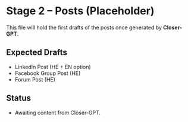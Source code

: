 # Stage 2 – Posts (Placeholder)

This file will hold the first drafts of the posts once generated by **Closer-GPT**.

## Expected Drafts
- LinkedIn Post (HE + EN option)
- Facebook Group Post (HE)
- Forum Post (HE)

## Status
- Awaiting content from Closer-GPT.
